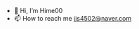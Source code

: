 - 👋 Hi, I’m Hime00
- 📫 How to reach me jjs4502@naver.com

<!---
Hime00/Hime00 is a ✨ special ✨ repository because its `README.md` (this file) appears on your GitHub profile.
You can click the Preview link to take a look at your changes.
--->
